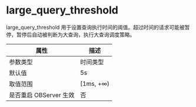 large_query_threshold 
==========================================

large_query_threshold 用于设置查询执行时间的阈值。超过时间的请求可能被暂停，暂停后自动被判断为大查询，执行大查询调度策略。


|      **属性**      |   **描述**   |
|------------------|------------|
| 参数类型             | 时间类型       |
| 默认值              | 5s         |
| 取值范围             | \[1ms, +∞) |
| 是否重启 OBServer 生效 | 否          |



